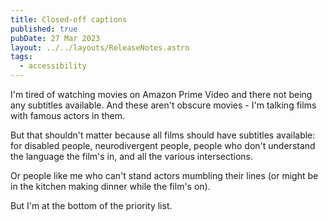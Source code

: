 ```yaml
---
title: Closed-off captions
published: true
pubDate: 27 Mar 2023
layout: ../../layouts/ReleaseNotes.astro
tags:
  - accessibility
---
```


I'm tired of watching movies on Amazon Prime Video and there not being any subtitles available. And these aren't obscure movies - I'm talking films with famous actors in them.

But that shouldn't matter because all films should have subtitles available: for disabled people, neurodivergent people, people who don't understand the language the film's in, and all the various intersections.

Or people like me who can't stand actors mumbling their lines (or might be in the kitchen making dinner while the film's on).

But I'm at the bottom of the priority list.
